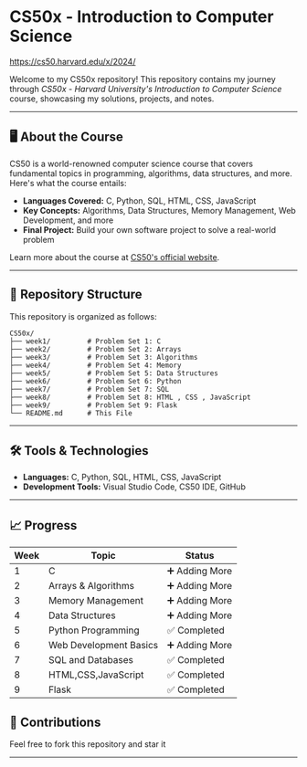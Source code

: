 # CS50x - Introduction to Computer Science

https://cs50.harvard.edu/x/2024/

Welcome to my CS50x repository! This repository contains my journey through *CS50x - Harvard University's Introduction to Computer Science* course, showcasing my solutions, projects, and notes.

---

## 🖥️ About the Course
CS50 is a world-renowned computer science course that covers fundamental topics in programming, algorithms, data structures, and more. Here's what the course entails:

- **Languages Covered:** C, Python, SQL, HTML, CSS, JavaScript
- **Key Concepts:** Algorithms, Data Structures, Memory Management, Web Development, and more
- **Final Project:** Build your own software project to solve a real-world problem

Learn more about the course at [CS50's official website](https://cs50.harvard.edu/x/).

---

## 📂 Repository Structure

This repository is organized as follows:

```
CS50x/
├── week1/         # Problem Set 1: C
├── week2/         # Problem Set 2: Arrays
├── week3/         # Problem Set 3: Algorithms
├── week4/         # Problem Set 4: Memory 
├── week5/         # Problem Set 5: Data Structures
├── week6/         # Problem Set 6: Python 
├── week7/         # Problem Set 7: SQL
├── week8/         # Problem Set 8: HTML , CSS , JavaScript
├── week9/         # Problem Set 9: Flask
└── README.md      # This File
```

---

## 🛠️ Tools & Technologies

- **Languages:** C, Python, SQL, HTML, CSS, JavaScript
- **Development Tools:** Visual Studio Code, CS50 IDE, GitHub

---

## 📈 Progress

| Week | Topic                            | Status        |
|------|----------------------------------|---------------|
| 1    | C                               | ➕ Adding More |
| 2    | Arrays & Algorithms             | ➕ Adding More |
| 3    | Memory Management               | ➕ Adding More |
| 4    | Data Structures                 | ➕ Adding More |
| 5    | Python Programming              | ✅ Completed   |
| 6    | Web Development Basics          | ➕ Adding More |
| 7    | SQL and Databases               | ✅ Completed   |
| 8    | HTML,CSS,JavaScript             | ✅ Completed   |
| 9    | Flask                           | ✅ Completed   |



## 🤝 Contributions

Feel free to fork this repository and star it

---

